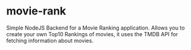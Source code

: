 # movie-rank
Simple NodeJS Backend for a Movie Ranking application. Allows you to create your own Top10 Rankings of movies, it uses the TMDB API for fetching information about movies.

